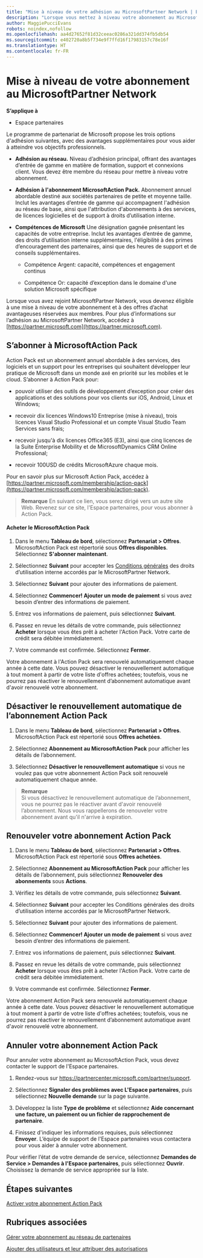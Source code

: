 ```yaml
---
title: "Mise à niveau de votre adhésion au MicrosoftPartner Network | Espace partenaires"
description: "Lorsque vous mettez à niveau votre abonnement au MicrosoftPartner Network, vous avez droit à de nombreux avantages exclusifs. Découvrez comment trouver et acheter des offres disponibles."
author: MaggiePucciEvans
robots: noindex,nofollow
ms.openlocfilehash: aa4d27652f81d32ceeac0286a321dd374fb5db54
ms.sourcegitcommit: e402720a8b5f734e9f7ffd16f17983157c78e16f
ms.translationtype: HT
ms.contentlocale: fr-FR
---
```

# <a name="upgrade-your-microsoft-partner-network-membership"></a>Mise à niveau de votre abonnement au MicrosoftPartner Network

**S’applique à**

-  Espace partenaires

Le programme de partenariat de Microsoft propose les trois options d'adhésion suivantes, avec des avantages supplémentaires pour vous aider à atteindre vos objectifs professionnels.

- **Adhésion au réseau.** Niveau d’adhésion principal, offrant des avantages d’entrée de gamme en matière de formation, support et connexions client. Vous devez être membre du réseau pour mettre à niveau votre abonnement.

- **Adhésion à l'abonnement MicrosoftAction Pack.** Abonnement annuel abordable destiné aux sociétés partenaires de petite et moyenne taille. Inclut les avantages d’entrée de gamme qui accompagnent l'adhésion au réseau de base, ainsi que l'attribution d'abonnements à des services, de licences logicielles et de support à droits d’utilisation interne.

- **Compétences de Microsoft** Une désignation gagnée présentant les capacités de votre entreprise. Inclut les avantages d’entrée de gamme, des droits d’utilisation interne supplémentaires, l'éligibilité à des primes d’encouragement des partenaires, ainsi que des heures de support et de conseils supplémentaires.

  - Compétence Argent: capacité, compétences et engagement continus

  - Compétence Or: capacité d’exception dans le domaine d'une solution Microsoft spécifique

Lorsque vous avez rejoint MicrosoftPartner Network, vous devenez éligible à une mise à niveau de votre abonnement et à des offres d’achat avantageuses réservées aux membres. Pour plus d’informations sur l’adhésion au MicrosoftPartner Network, accédez à [https://partner.microsoft.com](https://partner.microsoft.com).


## <a name="subscribe-to-microsoft-action-pack"></a>S’abonner à MicrosoftAction Pack

Action Pack est un abonnement annuel abordable à des services, des logiciels et un support pour les entreprises qui souhaitent développer leur pratique de Microsoft dans un monde axé en priorité sur les mobiles et le cloud. S’abonner à Action Pack pour:

- pouvoir utiliser des outils de développement d’exception pour créer des applications et des solutions pour vos clients sur iOS, Android, Linux et Windows; 

- recevoir dix licences Windows10 Entreprise (mise à niveau), trois licences Visual Studio Professional et un compte Visual Studio Team Services sans frais; 

- recevoir jusqu'à dix licences Office365 (E3), ainsi que cinq licences de la Suite Enterprise Mobility et de MicrosoftDynamics CRM Online Professional;

- recevoir 100USD de crédits MicrosoftAzure chaque mois.

Pour en savoir plus sur Microsoft Action Pack, accédez à [https://partner.microsoft.com/membership/action-pack](https://partner.microsoft.com/membership/action-pack). 

>**Remarque** En suivant ce lien, vous serez dirigé vers un autre site Web. Revenez sur ce site, l'Espace partenaires, pour vous abonner à Action Pack.


#### <a name="purchase-microsoft-action-pack"></a>Acheter le MicrosoftAction Pack

1. Dans le menu **Tableau de bord**, sélectionnez **Partenariat > Offres**. MicrosoftAction Pack est répertorié sous **Offres disponibles**. Sélectionnez **S'abonner maintenant**. 

2. Sélectionnez **Suivant** pour accepter les [Conditions générales](https://go.microsoft.com/fwlink/?linkid=842232) des droits d’utilisation interne accordés par le MicrosoftPartner Network.  

3. Sélectionnez **Suivant** pour ajouter des informations de paiement. 

4. Sélectionnez **Commencer! Ajouter un mode de paiement** si vous avez besoin d’entrer des informations de paiement. 

5. Entrez vos informations de paiement, puis sélectionnez **Suivant**.

6. Passez en revue les détails de votre commande, puis sélectionnez **Acheter** lorsque vous êtes prêt à acheter l'Action Pack. Votre carte de crédit sera débitée immédiatement.

7. Votre commande est confirmée. Sélectionnez **Fermer**.

Votre abonnement à l'Action Pack sera renouvelé automatiquement chaque année à cette date. Vous pouvez désactiver le renouvellement automatique à tout moment à partir de votre liste d'offres achetées; toutefois, vous ne pourrez pas réactiver le renouvellement d’abonnement automatique avant d'avoir renouvelé votre abonnement. 


## <a name="turn-off-automatic-action-pack-subscription-renewal"></a>Désactiver le renouvellement automatique de l’abonnement Action Pack

1. Dans le menu **Tableau de bord**, sélectionnez **Partenariat > Offres**. MicrosoftAction Pack est répertorié sous **Offres achetées**.

2. Sélectionnez **Abonnement au MicrosoftAction Pack** pour afficher les détails de l’abonnement. 

3. Sélectionnez **Désactiver le renouvellement automatique** si vous ne voulez pas que votre abonnement Action Pack soit renouvelé automatiquement chaque année. 

>**Remarque**<br>
Si vous désactivez le renouvellement automatique de l’abonnement, vous ne pourrez pas le réactiver avant d'avoir renouvelé l’abonnement. Nous vous rappellerons de renouveler votre abonnement avant qu'il n'arrive à expiration.


## <a name="renew-your-action-pack-subscription"></a>Renouveler votre abonnement Action Pack

1. Dans le menu **Tableau de bord**, sélectionnez **Partenariat > Offres**. MicrosoftAction Pack est répertorié sous **Offres achetées**.

2. Sélectionnez **Abonnement au MicrosoftAction Pack** pour afficher les détails de l’abonnement, puis sélectionnez **Renouveler des abonnements** sous **Actions**.  

3. Vérifiez les détails de votre commande, puis sélectionnez **Suivant**.

4. Sélectionnez **Suivant** pour accepter les Conditions générales des droits d’utilisation interne accordés par le MicrosoftPartner Network.  

5. Sélectionnez **Suivant** pour ajouter des informations de paiement. 

6. Sélectionnez **Commencer! Ajouter un mode de paiement** si vous avez besoin d’entrer des informations de paiement. 

7. Entrez vos informations de paiement, puis sélectionnez **Suivant**.

8. Passez en revue les détails de votre commande, puis sélectionnez **Acheter** lorsque vous êtes prêt à acheter l'Action Pack. Votre carte de crédit sera débitée immédiatement.

9. Votre commande est confirmée. Sélectionnez **Fermer**.

Votre abonnement Action Pack sera renouvelé automatiquement chaque année à cette date. Vous pouvez désactiver le renouvellement automatique à tout moment à partir de votre liste d'offres achetées; toutefois, vous ne pourrez pas réactiver le renouvellement d’abonnement automatique avant d'avoir renouvelé votre abonnement. 


## <a name="cancel-your-action-pack-subscription"></a>Annuler votre abonnement Action Pack

Pour annuler votre abonnement au MicrosoftAction Pack, vous devez contacter le support de l'Espace partenaires.

1. Rendez-vous sur https://partnercenter.microsoft.com/partner/support.

2. Sélectionnez **Signaler des problèmes avec L'Espace partenaires**, puis sélectionnez **Nouvelle demande** sur la page suivante.

3. Développez la liste **Type de problème** et sélectionnez **Aide concernant une facture, un paiement ou un fichier de rapprochement de partenaire**. 

4. Finissez d'indiquer les informations requises, puis sélectionnez **Envoyer**. L’équipe de support de l'Espace partenaires vous contactera pour vous aider à annuler votre abonnement.

Pour vérifier l’état de votre demande de service, sélectionnez **Demandes de Service > Demandes à l'Espace partenaires**, puis sélectionnez **Ouvrir**. Choisissez la demande de service appropriée sur la liste.  

 
## <a name="next-steps"></a>Étapes suivantes

[Activer votre abonnement Action Pack](manage-your-partner-network-benefits.md)


## <a name="related-topics"></a>Rubriques associées

[Gérer votre abonnement au réseau de partenaires](manage-your-partner-network-benefits.md)

[Ajouter des utilisateurs et leur attribuer des autorisations](create-user-accounts-and-set-permissions.md)





